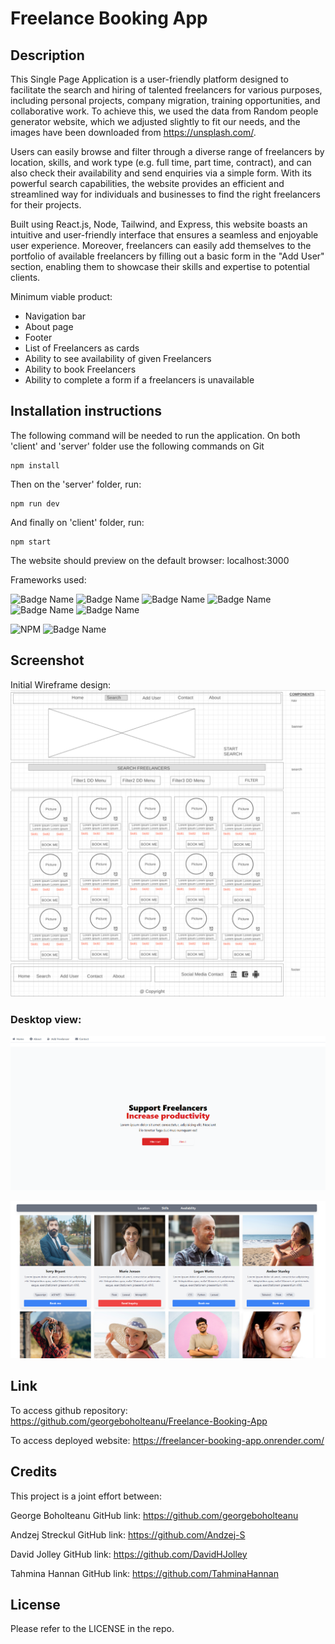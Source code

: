 # Freelance Booking App

## Description
This Single Page Application is a user-friendly platform designed to facilitate the search and hiring of talented freelancers for various purposes, including personal projects, company migration, training opportunities, and collaborative work. To achieve this, we used the data from Random people generator website, which we adjusted slightly to fit our needs, and the images have been downloaded from https://unsplash.com/.

Users can easily browse and filter through a diverse range of freelancers by location, skills, and work type (e.g. full time, part time, contract), and can also check their availability and send enquiries via a simple form. With its powerful search capabilities, the website provides an efficient and streamlined way for individuals and businesses to find the right freelancers for their projects.

Built using React.js, Node, Tailwind, and Express, this website boasts an intuitive and user-friendly interface that ensures a seamless and enjoyable user experience. Moreover, freelancers can easily add themselves to the portfolio of available freelancers by filling out a basic form in the "Add User" section, enabling them to showcase their skills and expertise to potential clients.

Minimum viable product:
* Navigation bar
* About page
* Footer
* List of Freelancers as cards
* Ability to see availability of given Freelancers
* Ability to book Freelancers
* Ability to complete a form if a freelancers is unavailable


## Installation instructions
The following command will be needed to run the application. On both 'client' and 'server' folder use the following commands on Git

```
npm install
```
Then on the 'server' folder, run:
```
npm run dev
```
And finally on 'client' folder, run:
```
npm start
```
The website should preview on the default browser: localhost:3000

Frameworks used:

![Badge Name](https://img.shields.io/badge/HTML5-E34F26?style=for-the-badge&logo=html5&logoColor=white)
![Badge Name](https://img.shields.io/badge/JavaScript-323330?style=for-the-badge&logo=javascript&logoColor=F7DF1E)
![Badge Name](https://img.shields.io/badge/React-20232A?style=for-the-badge&logo=react&logoColor=61DAFB)
![Badge Name](https://img.shields.io/badge/Node.js-339933?style=for-the-badge&logo=nodedotjs&logoColor=white)
![Badge Name](https://img.shields.io/badge/Tailwind_CSS-38B2AC?style=for-the-badge&logo=tailwind-css&logoColor=white)
![Badge Name](https://img.shields.io/badge/Express-000000.svg?style=for-the-badge&logo=Express&logoColor=white)

![NPM](https://img.shields.io/badge/NPM-%23CB3837.svg?style=for-the-badge&logo=npm&logoColor=white)
![Badge Name](https://img.shields.io/badge/GitHub-181717.svg?style=for-the-badge&logo=GitHub&logoColor=white)


## Screenshot
Initial Wireframe design:
![Screenshot-of-Wireframe](./client/public/assets/images/Wireframe.png)


### Desktop view:
![Screenshot-of-Homepage](./client/public/assets/images/Freelancer-Booking-App-Homepage.png)


![Screenshot-of-Homepage2](./client/public/assets/images/Freelancer-Booking-App-Homepage2.png)

## Link

To access github repository:
https://github.com/georgeboholteanu/Freelance-Booking-App


To access deployed website:
https://freelancer-booking-app.onrender.com/ 


## Credits

This project is a joint effort between:

George Boholteanu
GitHub link: https://github.com/georgeboholteanu

Andzej Streckul
GitHub link: https://github.com/Andzej-S

David Jolley
GitHub link: https://github.com/DavidHJolley

Tahmina Hannan
GitHub link: https://github.com/TahminaHannan

## License

Please refer to the LICENSE in the repo.